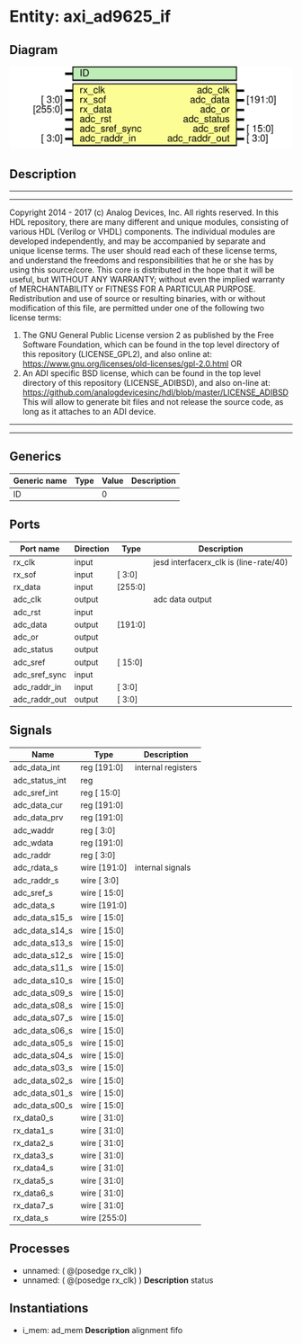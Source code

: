 # Entity: axi_ad9625_if

## Diagram

![Diagram](axi_ad9625_if.svg "Diagram")
## Description

***************************************************************************
 ***************************************************************************
 Copyright 2014 - 2017 (c) Analog Devices, Inc. All rights reserved.
 In this HDL repository, there are many different and unique modules, consisting
 of various HDL (Verilog or VHDL) components. The individual modules are
 developed independently, and may be accompanied by separate and unique license
 terms.
 The user should read each of these license terms, and understand the
 freedoms and responsibilities that he or she has by using this source/core.
 This core is distributed in the hope that it will be useful, but WITHOUT ANY
 WARRANTY; without even the implied warranty of MERCHANTABILITY or FITNESS FOR
 A PARTICULAR PURPOSE.
 Redistribution and use of source or resulting binaries, with or without modification
 of this file, are permitted under one of the following two license terms:
   1. The GNU General Public License version 2 as published by the
      Free Software Foundation, which can be found in the top level directory
      of this repository (LICENSE_GPL2), and also online at:
      <https://www.gnu.org/licenses/old-licenses/gpl-2.0.html>
 OR
   2. An ADI specific BSD license, which can be found in the top level directory
      of this repository (LICENSE_ADIBSD), and also on-line at:
      https://github.com/analogdevicesinc/hdl/blob/master/LICENSE_ADIBSD
      This will allow to generate bit files and not release the source code,
      as long as it attaches to an ADI device.
 ***************************************************************************
 ***************************************************************************
 
## Generics

| Generic name | Type | Value | Description |
| ------------ | ---- | ----- | ----------- |
| ID           |      | 0     |             |
## Ports

| Port name     | Direction | Type    | Description                             |
| ------------- | --------- | ------- | --------------------------------------- |
| rx_clk        | input     |         | jesd interfacerx_clk is (line-rate/40)  |
| rx_sof        | input     | [  3:0] |                                         |
| rx_data       | input     | [255:0] |                                         |
| adc_clk       | output    |         | adc data output                         |
| adc_rst       | input     |         |                                         |
| adc_data      | output    | [191:0] |                                         |
| adc_or        | output    |         |                                         |
| adc_status    | output    |         |                                         |
| adc_sref      | output    | [ 15:0] |                                         |
| adc_sref_sync | input     |         |                                         |
| adc_raddr_in  | input     | [  3:0] |                                         |
| adc_raddr_out | output    | [  3:0] |                                         |
## Signals

| Name           | Type                | Description         |
| -------------- | ------------------- | ------------------- |
| adc_data_int   | reg         [191:0] | internal registers  |
| adc_status_int | reg                 |                     |
| adc_sref_int   | reg         [ 15:0] |                     |
| adc_data_cur   | reg         [191:0] |                     |
| adc_data_prv   | reg         [191:0] |                     |
| adc_waddr      | reg         [  3:0] |                     |
| adc_wdata      | reg         [191:0] |                     |
| adc_raddr      | reg         [  3:0] |                     |
| adc_rdata_s    | wire [191:0]        | internal signals    |
| adc_raddr_s    | wire [  3:0]        |                     |
| adc_sref_s     | wire [ 15:0]        |                     |
| adc_data_s     | wire [191:0]        |                     |
| adc_data_s15_s | wire [ 15:0]        |                     |
| adc_data_s14_s | wire [ 15:0]        |                     |
| adc_data_s13_s | wire [ 15:0]        |                     |
| adc_data_s12_s | wire [ 15:0]        |                     |
| adc_data_s11_s | wire [ 15:0]        |                     |
| adc_data_s10_s | wire [ 15:0]        |                     |
| adc_data_s09_s | wire [ 15:0]        |                     |
| adc_data_s08_s | wire [ 15:0]        |                     |
| adc_data_s07_s | wire [ 15:0]        |                     |
| adc_data_s06_s | wire [ 15:0]        |                     |
| adc_data_s05_s | wire [ 15:0]        |                     |
| adc_data_s04_s | wire [ 15:0]        |                     |
| adc_data_s03_s | wire [ 15:0]        |                     |
| adc_data_s02_s | wire [ 15:0]        |                     |
| adc_data_s01_s | wire [ 15:0]        |                     |
| adc_data_s00_s | wire [ 15:0]        |                     |
| rx_data0_s     | wire [ 31:0]        |                     |
| rx_data1_s     | wire [ 31:0]        |                     |
| rx_data2_s     | wire [ 31:0]        |                     |
| rx_data3_s     | wire [ 31:0]        |                     |
| rx_data4_s     | wire [ 31:0]        |                     |
| rx_data5_s     | wire [ 31:0]        |                     |
| rx_data6_s     | wire [ 31:0]        |                     |
| rx_data7_s     | wire [ 31:0]        |                     |
| rx_data_s      | wire [255:0]        |                     |
## Processes
- unnamed: ( @(posedge rx_clk) )
- unnamed: ( @(posedge rx_clk) )
**Description**
status

## Instantiations

- i_mem: ad_mem
**Description**
alignment fifo

